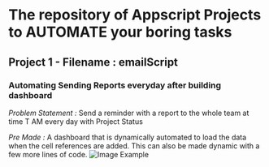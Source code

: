 # The repository of Appscript Projects to AUTOMATE your boring tasks

## Project 1 - **Filename : emailScript**
### Automating Sending Reports everyday after building dashboard
_Problem Statement :_ Send a reminder with a report to the whole team at time T AM every day with Project Status

_Pre Made :_ A dashboard that is dynamically automated to load the data when the cell references are added. This can also be made dynamic with a few more lines of code.
![Image Example](https://github.com/ShinyDhar/appscript3/blob/main/image.PNG?raw=true)


